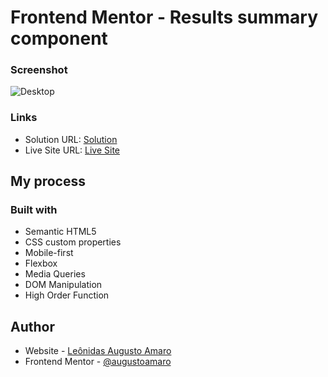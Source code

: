 # Frontend Mentor - Results summary component

### Screenshot

![Desktop](./design/qrcode_desktop.jpg)

### Links

- Solution URL: [Solution](https://github.com/augustoamaro/)
- Live Site URL: [Live Site](https://augustoamaro.github.io//)

## My process

### Built with

- Semantic HTML5
- CSS custom properties
- Mobile-first
- Flexbox
- Media Queries
- DOM Manipulation
- High Order Function

## Author

- Website - [Leônidas Augusto Amaro](https://github.com/augustoamaro)
- Frontend Mentor - [@augustoamaro](https://www.frontendmentor.io/profile/augustoamaro)

